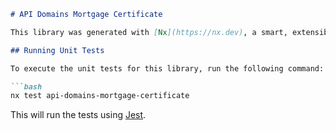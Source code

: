 ```markdown
# API Domains Mortgage Certificate

This library was generated with [Nx](https://nx.dev), a smart, extensible build framework.

## Running Unit Tests

To execute the unit tests for this library, run the following command:

```bash
nx test api-domains-mortgage-certificate
```

This will run the tests using [Jest](https://jestjs.io).
```